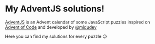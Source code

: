 # My AdventJS solutions!

[AdventJS](https://adventjs.dev) is an Advent calendar of some JavaScript puzzles inspired on [Advent of Code](https://adventofcode.com) and developed by [@midudev](https://github.com/midudev)

Here you can find my solutions for every puzzle 😉